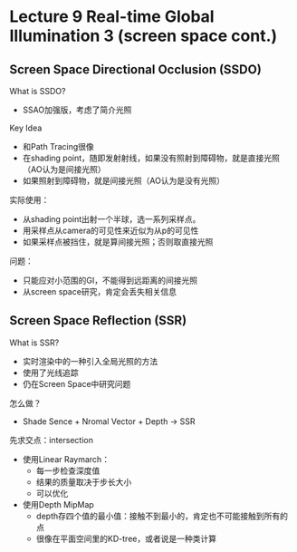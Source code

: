 # Lecture 9 Real-time Global Illumination 3 (screen space cont.)
## Screen Space Directional Occlusion (SSDO)
What is SSDO?
- SSAO加强版，考虑了简介光照

Key Idea
- 和Path Tracing很像
- 在shading point，随即发射射线，如果没有照射到障碍物，就是直接光照（AO认为是间接光照）
- 如果照射到障碍物，就是间接光照（AO认为是没有光照） 
 
 实际使用：
 - 从shading point出射一个半球，选一系列采样点。
 - 用采样点从camera的可见性来近似为从p的可见性
 - 如果采样点被挡住，就是算间接光照；否则取直接光照

 问题：
 - 只能应对小范围的GI，不能得到远距离的间接光照
 - 从screen space研究，肯定会丢失相关信息

 ## Screen Space Reflection (SSR)
 What is SSR?
 - 实时渲染中的一种引入全局光照的方法
 - 使用了光线追踪
 - 仍在Screen Space中研究问题

 怎么做？
 - Shade Sence + Nromal Vector + Depth -> SSR

先求交点：intersection
- 使用Linear Raymarch：
  - 每一步检查深度值
  - 结果的质量取决于步长大小 
  - 可以优化
- 使用Depth MipMap
  - depth存四个值的最小值：接触不到最小的，肯定也不可能接触到所有的点
  - 很像在平面空间里的KD-tree，或者说是一种类计算